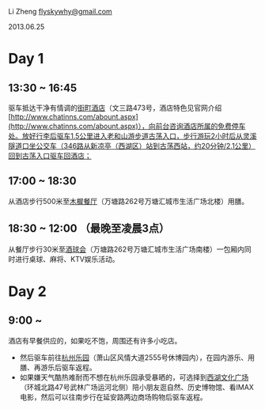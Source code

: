 Li Zheng <flyskywhy@gmail.com>

2013.06.25

# Day 1

## 13:30 ~ 16:45

驱车抵达干净有情调的[街町酒店](http://www.dianping.com/shop/8395700)（文三路473号，酒店特色见官网介绍[http://www.chatinns.com/abount.aspx](http://www.chatinns.com/abount.aspx)），向前台咨询酒店所属的免费停车处。放好行李后驱车1.5公里进入老和山游步道古荡入口，步行游玩2小时后从灵溪隧道口坐公交车（346路从新凉亭（西湖区）站到古荡西站，约20分钟/2.1公里）回到古荡入口驱车回酒店；

## 17:00 ~ 18:30

从酒店步行500米至[木樨餐厅](http://www.dianping.com/shop/7937653)（万塘路262号万塘汇城市生活广场北楼）用膳。

## 18:30 ~ 12:00 （最晚至凌晨3点）

从餐厅步行30米至[酒球会](http://www.dianping.com/shop/4701094)（万塘路262号万塘汇城市生活广场南楼）一包厢内同时进行桌球、麻将、KTV娱乐活动。

# Day 2

## 9:00 ~

酒店有早餐供应的，如果吃不饱，周围还有许多小吃店。

- 然后驱车前往[杭州乐园](http://www.dianping.com/shop/2371825)（萧山区风情大道2555号休博园内），在园内游乐、用膳、再游乐后驱车返程。
- 如果嫌天气酷热难耐而不想在杭州乐园承受暴晒的，可选择到[西湖文化广场](http://www.dianping.com/shop/2809528)（环城北路47号武林广场运河北侧）陪小朋友逛自然、历史博物馆、看IMAX电影，然后可以往南步行在延安路两边商场购物后驱车返程。



